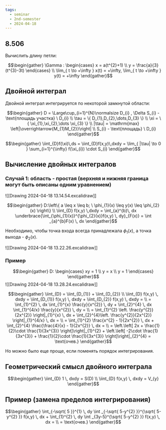 ```yaml
---
tags:
  - seminar
  - 2nd-semester
  - 2024-04-18
---
```


## 8.506

Вычислить длину петли:

 $$\begin{gather}
\Gamma : \begin{cases}
x = a(t^{2}+1) \\
y = \frac{a}{3}(t^{3}-3t)
\end{cases} \\
\lim_{ t \to +\infty } x(t) = +\infty, \lim_{ t \to +\infty } y(t) = +\infty
\end{gather}$$

## Двойной интеграл

Двойной интеграл интегрируется по некоторой замкнутой области:

$$\begin{gather}
D = \Large\cup_{i=1}^{N}\normalsize D_{i} , \Delta S_{i} - \text{площадь участка} \ D_{i} \\
\tau = \{ D_{1},D_{2},\dots,D_{3} \} \\
\xi = \{ \xi_{1},\xi_{2},\dots \xi_{3} \} \\
|\tau| = \mathrm{max} \left|\overrightarrow{M_{1}M_{2}}\right| \\
S_{i} - \text{площадь} \ D_{i}
\end{gather}$$

$$\begin{gather}
\iint_{D}f(\xi)\,ds = \iint_{D}f(x,y)\,dxdy = \lim_{ |\tau| \to 0 } \sum_{i=1}^{\infty} f(\xi_{i}) \cdot S_{i}
\end{gather}$$

## Вычисление двойных интегралов

### Случай 1: область - простая (верхняя и нижняя граница могут быть описаны одним уравнением)

![[Drawing 2024-04-18 13.14.54.excalidraw]]

$$\begin{gather}
D:\left\{ a \leq x \leq b; \ \phi_{1}(x) \leq y(x) \leq \phi_{2}(x) \right\} \\
\iint_{D} f(x,y) \,dxdy = \int_{a}^{b}\, dx \underbrace{\int_{\phi_{1}(x)}^{\phi_{2}(x)}f(x,y) \, dy}_{F(x)} = \int _{a}^{b}F(x) \, dx 
\end{gather}$$

Необходимо, чтобы точка входа всегда принадлежала $\phi_{1}(x)$, а точка выхода - $\phi_{2}(x)$.

![[Drawing 2024-04-18 13.22.26.excalidraw]]

### Пример

$$\begin{gather}
D: \begin{cases}
xy = 1 \\
y = x \\
y = 1
\end{cases}
\end{gather}$$
![[Drawing 2024-04-18 13.28.24.excalidraw]]

$$\begin{gather}
\iint_{D} = \iint_{D_{1}} + \iint_{D_{2}} \\
\iint_{D} f(x,y) \, dxdy = \iint_{D_{1}} f(x,y) \, dxdy + \iint_{D_{2}} f(x,y) \, dxdy = \\
= \int_{1}^{2}  \, dx \int_{1}^{x} \frac{y}{x^{2}} \, dy + \int_{2}^{4} \, dx \int_{1}^{4/x} \frac{y}{x^{2}} \, dy = \\
= \int_{1}^{2} \left. \frac{y^{2}}{2x^{2}} \right|_{1}^{x} \, dx  + \int_{2}^{4}\left. \frac{y^{2}}{2x^{2}} \right|_{1}^{4/x} \, dx = \\
= \int_{1}^{2} \frac{x^{2} - 1}{2x^{2}} \, dx  + \int_{2}^{4} \frac{\frac{4}{x} - 1}{2x^{2}} \, dx = \\
= \left.\left[ 2x + \frac{1}{2}\cdot \frac{1}{3x^{3}}  \right]\right|_{1}^{2} + \left.\left[ -2\cdot \frac{1}{3x^{3}} + \frac{1}{2}\cdot \frac{1}{3x^{3}} \right]\right|_{2}^{4} = \text{очев.}
\end{gather}$$

Но можно было еще проще, если поменять порядок интегрирования.

## Геометрический смысл двойного интеграла

$$\begin{gather}
\iint_{D} 1 \, dxdy = S(D) \\
\iint_{D} f(x,y) \, dxdy = V_{y}
\end{gather}$$

## Пример (замена пределов интегрирования)

$$\begin{gather}
\int_{-\sqrt{ 5 }}^{1} \, dy \int _{-\sqrt{ 5-y^{2} }}^{\sqrt{ 5-y^{2} }} f(x,y) \, dx + \int_{1}^{2}  \, dy \int _{3y-5}^{\sqrt{ 5-y^{2} }} f(x,y) \, dx  = \\
= \text{очев.}
\end{gather}$$